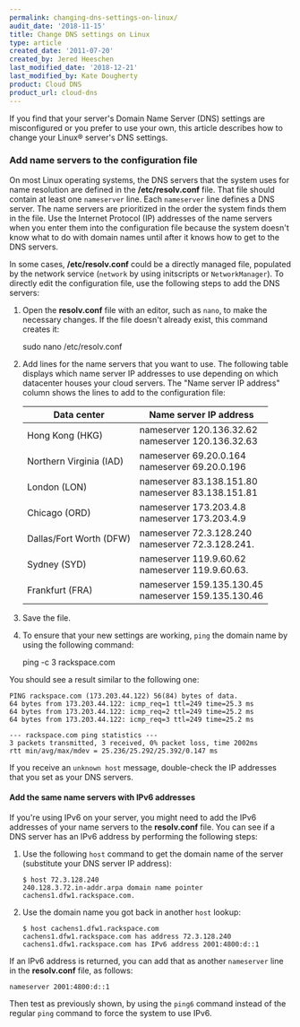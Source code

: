 ```yaml
---
permalink: changing-dns-settings-on-linux/
audit_date: '2018-11-15'
title: Change DNS settings on Linux
type: article
created_date: '2011-07-20'
created_by: Jered Heeschen
last_modified_date: '2018-12-21'
last_modified_by: Kate Dougherty
product: Cloud DNS
product_url: cloud-dns
---
```


If you find that your server's Domain Name Server (DNS) settings are
misconfigured or you prefer to use your own, this article describes how to
change your Linux&reg; server's DNS settings.

### Add name servers to the configuration file

On most Linux operating systems, the DNS servers that the system uses for name
resolution are defined in the **/etc/resolv.conf** file. That file should contain
at least one `nameserver` line. Each `nameserver` line defines a DNS server. The
name servers are prioritized in the order the system finds them in the file. Use
the Internet Protocol (IP) addresses of the name servers when you enter them into
the configuration file because the system doesn't know what to do with domain names
until after it knows how to get to the DNS servers.

In some cases, **/etc/resolv.conf** could be a directly managed file, populated by the
network service (`network` by using initscripts or `NetworkManager`). To directly edit
the configuration file, use the following steps to add the DNS servers:

1. Open the **resolv.conf** file with an editor, such as `nano`, to make the
   necessary changes. If the file doesn't already exist, this command creates it:

    sudo nano /etc/resolv.conf

2. Add lines for the name servers that you want to use. The following table
   displays which name server IP addresses to use depending on which datacenter
   houses your cloud servers. The "Name server IP address" column shows the
   lines to add to the configuration file:

   | Data center | Name server IP address |
   |---|---|
   | Hong Kong (HKG) | nameserver 120.136.32.62 <br /> nameserver 120.136.32.63 |
   | Northern Virginia (IAD) | nameserver 69.20.0.164 <br /> nameserver 69.20.0.196 |
   | London (LON) | nameserver 83.138.151.80 <br /> nameserver 83.138.151.81 |
   | Chicago (ORD) | nameserver 173.203.4.8 <br /> nameserver 173.203.4.9 |
   | Dallas/Fort Worth (DFW) | nameserver 72.3.128.240 <br /> nameserver 72.3.128.241. |
   | Sydney (SYD) | nameserver 119.9.60.62 <br /> nameserver 119.9.60.63. |
   | Frankfurt (FRA) | nameserver 159.135.130.45 <br /> nameserver 159.135.130.46 |

3. Save the file.

4. To ensure that your new settings are working, `ping` the domain name by
   using the following command:

    ping -c 3 rackspace.com

You should see a result similar to the following one:

    PING rackspace.com (173.203.44.122) 56(84) bytes of data.
    64 bytes from 173.203.44.122: icmp_req=1 ttl=249 time=25.3 ms
    64 bytes from 173.203.44.122: icmp_req=2 ttl=249 time=25.2 ms
    64 bytes from 173.203.44.122: icmp_req=3 ttl=249 time=25.2 ms

    --- rackspace.com ping statistics ---
    3 packets transmitted, 3 received, 0% packet loss, time 2002ms
    rtt min/avg/max/mdev = 25.236/25.292/25.392/0.147 ms

If you receive an `unknown host` message, double-check the IP addresses that
you set as your DNS servers.

#### Add the same name servers with IPv6 addresses

If you're using IPv6 on your server, you might need to add the IPv6
addresses of your name servers to the **resolv.conf** file. You can see if a DNS
server has an IPv6 address by performing the following steps:

1. Use the following `host` command to get the domain name of the server (substitute your DNS server IP address):

       $ host 72.3.128.240
       240.128.3.72.in-addr.arpa domain name pointer cachens1.dfw1.rackspace.com.

2. Use the domain name you got back in another `host` lookup:

       $ host cachens1.dfw1.rackspace.com
       cachens1.dfw1.rackspace.com has address 72.3.128.240
       cachens1.dfw1.rackspace.com has IPv6 address 2001:4800:d::1

If an IPv6 address is returned, you can add that as another `nameserver`
line in the **resolv.conf** file, as follows:

    nameserver 2001:4800:d::1

Then test as previously shown, by using the `ping6` command instead of the
regular `ping` command to force the system to use IPv6.

<script type="application/ld+json">
    "name":"Connect to a MySQL database remotely",
	   "description": "This article explains how to set up a user on your MySQL® server in order to connect to a MySQL database remotely. In order to perform these steps, you must have local server access to log in as the root MySQL user.",
	   "step": [
	   	{
	   	"@type": "HowToSection",
	   	"name": "Retrieve your IP address",
	       "position": "1",
	   	"itemListElement": "You need to know the Internet Protocol (IP) address of the computer from which you’re connecting."
	   	},{
	   	"@type": "HowToSection",
	   	"name": "Grant access",
	       "position": "2",
	   	"itemListElement": [
	   		{
	           "@type": "HowToStep",
	           "position": "1",
	   		"text": "Log in to your MySQL server locally as the root user"
	   		},{
	           "@type": "HowToStep",
	           "position": "2",
	           "text": "Use a GRANT command to enable access for the remote user."
	   		}]
	   	},{
	   	"@type": "HowToSection",
	   	"name": "Test the connection remotely",
	       "position": "3",
	   	"itemListElement": "To test the connection remotely, access the MySQL server from another Linux® server."
	   }]}
